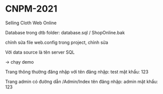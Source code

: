 # CNPM-2021
Selling Cloth Web Online

Database trong dtb folder: database.sql / ShopOnline.bak 

chỉnh sửa file web.config trong project, chỉnh sửa

  <connectionStrings>
    <add name="ShopOnlineEntities" connectionString="metadata=res://*/Models.Model1.csdl|res://*/Models.Model1.ssdl|res://*/Models.Model1.msl;provider=System.Data.SqlClient;provider connection string=&quot;data source=DESKTOP-5HMSITJ\SQLEXPRESS;initial catalog=ShopOnline;integrated security=True;MultipleActiveResultSets=True;App=EntityFramework&quot;" providerName="System.Data.EntityClient" />
  </connectionStrings>
Với data source là tên server SQL 

-> chạy demo

Trang thông thường đăng nhập với
	tên đăng nhập: test
	mật khẩu: 123

Trang admin có đường dẫn /Admin/Index
	tên đăng nhập: admin
	mật khẩu: 123
  
